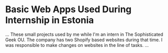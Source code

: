 # Basic Web Apps Used During Internship in Estonia
...
These small projects used by me while I'm an intern in The Sophisticated Geek OU.
The company has two Shopify based websites  during that time.
I was responsible to make changes on websites in the line of tasks.
...
